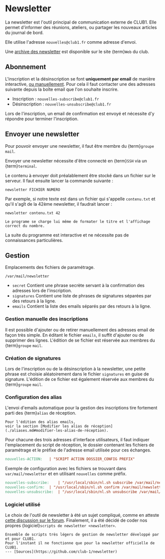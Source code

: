 Newsletter
==========

La newsletter est l'outil principal de communication externe de CLUB1.
Elle permet d'informer des réunions, ateliers, ou partager les nouveaux articles du journal de bord.

Elle utilise l'adresse `nouvelles@club1.fr` comme adresse d'envoi.

Une [archive des newsletter](https://club1.fr/newsletters) est disponible sur le site {term}`Web` du club.

Abonnement
----------

L'inscription et la désinscription se font __uniquement par email__ de manière interactive,
[ou manuellement](#gestion-manuelle-des-inscription).
Pour cela il faut contacter une des adresses suivante depuis la boîte email que l'on souhaite inscrire.

- Inscription : `nouvelles-subscribe@club1.fr`
- Désinscription : `nouvelles-unsubscribe@club1.fr`

Lors de l'inscription,
un email de confirmation est envoyé et nécessite d'y répondre pour terminer l'inscription.

Envoyer une newsletter
----------------------

Pour pouvoir envoyer une newsletter, il faut être membre du {term}`groupe` `mail`.

Envoyer une newsletter nécessite d'être connecté en {term}`SSH` via un {term}`terminal`.

Le contenu à envoyer doit préalablement être stocké dans un fichier sur le serveur.
Il faut ensuite lancer la commande suivante :

    newsletter FICHIER NUMERO

Par exemple, si notre texte est dans un fichier qui s'appelle `contenu.txt`
et qu'il s'agît de la 42ème newsletter, il faudrait lancer :

    newsletter contenu.txt 42

```{tip}
Le programe se charge lui même de formater le titre et l'affichage correct du nombre.
```

La suite du programme est interactive et ne nécessite pas de connaissances particulières.


Gestion
-------

Emplacements des fichiers de paramétrage.

    /var/mail/newsletter


- `secret` Contient une phrase secrète servant à la confirmation des adresses lors de l'inscription.
- `signatures` Contient une liste de phrases de signatures séparées par des retours à la ligne.
- `emails` Contient la liste des emails séparés par des retours à la ligne.


### Gestion manuelle des inscriptions

Il est possible d'ajouter ou de retirer manuellement des adresses email de façon très simple.
En éditant le fichier `emails`, il suffit d'ajouter ou de supprimer des lignes.
L'édition de se fichier est réservée aux membres du {term}`groupe` `mail`.


### Création de signatures

Lors de l'inscription ou de la désinscription à la newsletter,
une petite phrase est choisie aléatoirement dans le fichier `signatures` en guise de signature.
L'édition de ce fichier est également réservée aux membres du {term}`groupe` `mail`.


### Configuration des alias

L'envoi d'emails automatique pour la gestion des inscriptions tire fortement parti des {term}`alias` de réception.

```{admonition} Voir aussi
Pour l'édition des alias emails,
voir la section [Modifier les alias de réception](./aliases.md#modifier-les-alias-de-réception).
```

Pour chacune des trois adresses d'interface utilisateurs, il faut indiquer l'emplacement du script de réception,
le dossier contenant les fichiers de paramétrage et le préfixe de l'adresse email utilisée pour ces échanges.

```makefile
nouvelles-ACTION:	| "SCRIPT ACTION DOSSIER_CONFIG PREFIX"
```

Exemple de configuration avec les fichiers se trouvant dans `var/mail/newsletter`
et en utilisant `nouvelles` comme préfix.

```makefile
nouvelles-subscribe:	| "/usr/local/sbin/nl.sh subscribe /var/mail/newsletter nouvelles"
nouvelles-confirm:	| "/usr/local/sbin/nl.sh confirm /var/mail/newsletter nouvelles"
nouvelles-unsubscribe:	| "/usr/local/sbin/nl.sh unsubscribe /var/mail/newsletter nouvelles"
```

### Logiciel utilisé

Le choix de l'outil de newsletter à été un sujet compliqué,
comme en atteste [cette discussion sur le forum](https://forum.club1.fr/d/69).
Finalement, il a été décidé de coder nos propres {logiciel}`scripts de newsletter <newsletter>`.

```{logiciel} newsletter
Ensemble de scripts très légers de gestion de newsletter développé par et pour CLUB1.
Pour l'instant il ne fonctionne que pour la newsletter officielle de CLUB1.
--- [Sources](https://github.com/club-1/newsletter)
```
